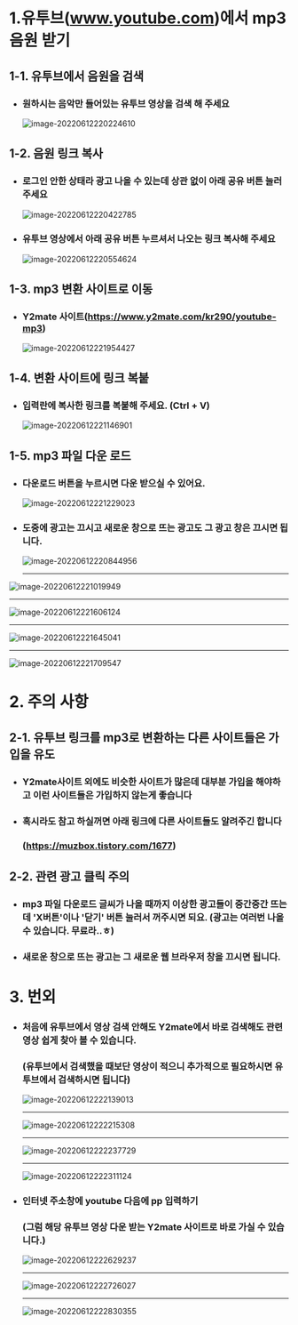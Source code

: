 # 1.유투브(www.youtube.com)에서 mp3음원 받기

## 1-1. 유투브에서 음원을 검색

- ### 원하시는 음악만 들어있는 유투브 영상을 검색 해 주세요

  ![image-20220612220224610](https://github.com/dlagon77/youtubeToMp3/blob/main/md_with_img/img\image-20220612220224610.png)



## 1-2. 음원 링크 복사

- ### 로그인 안한 상태라 광고 나올 수 있는데 상관 없이 아래 공유 버튼 눌러주세요

  ![image-20220612220422785](https://github.com/dlagon77/youtubeToMp3/blob/main/md_with_img/img\image-20220612220422785.png)



- ### 유투브 영상에서 아래 공유 버튼 누르셔서 나오는 링크 복사해 주세요

  ![image-20220612220554624](https://github.com/dlagon77/youtubeToMp3/blob/main/md_with_img/img\image-20220612220554624.png)



## 1-3. mp3 변환 사이트로 이동

- ### Y2mate 사이트(https://www.y2mate.com/kr290/youtube-mp3)

  ![image-20220612221954427](https://github.com/dlagon77/youtubeToMp3/blob/main/md_with_img/img\image-20220612221954427.png)

## 1-4. 변환 사이트에 링크 복붙

- ### 입력란에 복사한 링크를 복붙해 주세요. (Ctrl + V)

  ![image-20220612221146901](https://github.com/dlagon77/youtubeToMp3/blob/main/md_with_img/img\image-20220612221146901.png)

  

## 1-5. mp3 파일 다운 로드

- ### 다운로드 버튼을 누르시면 다운 받으실 수 있어요.

  ![image-20220612221229023](https://github.com/dlagon77/youtubeToMp3/blob/main/md_with_img/img\image-20220612221229023.png)

- ### 도중에 광고는 끄시고 새로운 창으로 뜨는 광고도 그 광고 창은 끄시면 됩니다.

  ![image-20220612220844956](https://github.com/dlagon77/youtubeToMp3/blob/main/md_with_img/img\image-20220612220844956.png)

  ------

  

![image-20220612221019949](https://github.com/dlagon77/youtubeToMp3/blob/main/md_with_img/img\image-20220612221019949.png)

------

![image-20220612221606124](https://github.com/dlagon77/youtubeToMp3/blob/main/md_with_img/img\image-20220612221606124.png)

------

![image-20220612221645041](https://github.com/dlagon77/youtubeToMp3/blob/main/md_with_img/img\image-20220612221645041.png)

------

![image-20220612221709547](https://github.com/dlagon77/youtubeToMp3/blob/main/md_with_img/img\image-20220612221709547.png)



# 2. 주의 사항

## 2-1. 유투브 링크를 mp3로 변환하는 다른 사이트들은 가입을 유도

- ### Y2mate사이트 외에도 비슷한 사이트가 많은데 대부분 가입을 해야하고 이런 사이트들은 가입하지 않는게 좋습니다

- ### 혹시라도 참고 하실꺼면 아래 링크에 다른 사이트들도 알려주긴 합니다

  ### (https://muzbox.tistory.com/1677)



## 2-2. 관련 광고 클릭 주의

- ### mp3 파일 다운로드 글씨가 나올 때까지 이상한 광고들이 중간중간 뜨는데 'X버튼'이나 '닫기' 버튼 눌러서 꺼주시면 되요. (광고는 여러번 나올 수 있습니다. 무료라..ㅎ)

- ### 새로운 창으로 뜨는 광고는 그 새로운 웹 브라우저 창을 끄시면 됩니다.

  

# 3. 번외

- ### 처음에 유투브에서 영상 검색 안해도 Y2mate에서 바로 검색해도 관련 영상 쉽게 찾아 볼 수 있습니다.

  ### (유투브에서 검색했을 때보단 영상이 적으니 추가적으로 필요하시면 유투브에서 검색하시면 됩니다)

  ![image-20220612222139013](https://github.com/dlagon77/youtubeToMp3/blob/main/md_with_img/img\image-20220612222139013.png)

  ------

  ![image-20220612222215308](https://github.com/dlagon77/youtubeToMp3/blob/main/md_with_img/img\image-20220612222215308.png)

  ------

  ![image-20220612222237729](https://github.com/dlagon77/youtubeToMp3/blob/main/md_with_img/img\image-20220612222237729.png)

  ------

  ![image-20220612222311124](https://github.com/dlagon77/youtubeToMp3/blob/main/md_with_img/img\image-20220612222311124.png)



- ### 인터넷 주소창에 youtube 다음에 pp 입력하기

  ### (그럼 해당 유투브 영상 다운 받는 Y2mate 사이트로 바로 가실 수 있습니다.)

  ![image-20220612222629237](https://github.com/dlagon77/youtubeToMp3/blob/main/md_with_img/img\image-20220612222629237.png)

  ------

  ![image-20220612222726027](https://github.com/dlagon77/youtubeToMp3/blob/main/md_with_img/img\image-20220612222726027.png)

  ------

  ![image-20220612222830355](https://github.com/dlagon77/youtubeToMp3/blob/main/md_with_img/img\image-20220612222830355.png)

